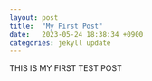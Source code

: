 ```yaml
---
layout: post
title:  "My First Post"
date:   2023-05-24 18:38:34 +0900
categories: jekyll update
---
```


THIS IS MY FIRST TEST POST
